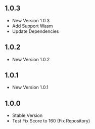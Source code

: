 ## 1.0.3

- New Version 1.0.3
- Add Support Wasm
- Update Dependencies
## 1.0.2

- New Version 1.0.2


## 1.0.1

- New Version 1.0.1


## 1.0.0

- Stable Version
- Test Fix Score to 160 (Fix Repository)
